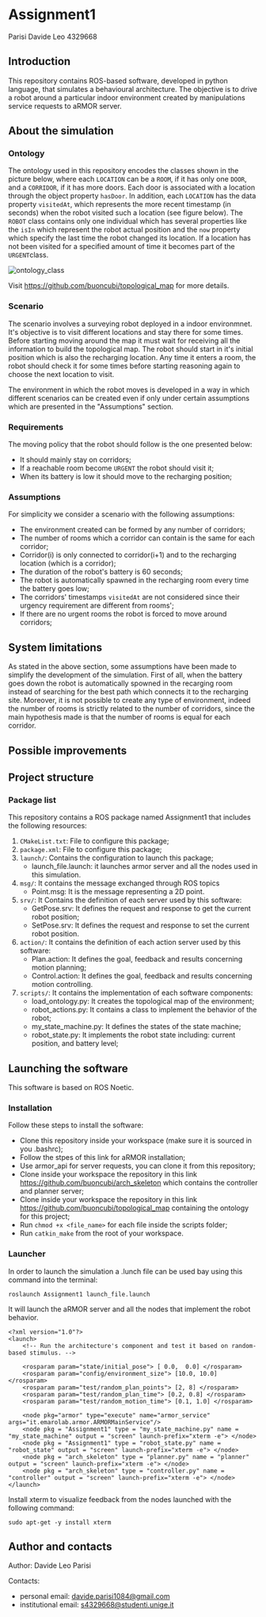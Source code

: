 # Assignment1

Parisi Davide Leo 4329668 

## Introduction ##


This repository contains ROS-based software, developed in python language, that simulates a behavioural architecture. The objective is to drive a robot around a particular indoor environment created by manipulations service requests to aRMOR server. 

## About the simulation ##

### Ontology ###

The ontology used in this repository encodes the classes shown in the picture below, where each `LOCATION` can be a `ROOM`, if it has only one `DOOR`, and a `CORRIDOR`, if it has more doors. Each door is associated with a location through the object property `hasDoor`. In addition, each `LOCATION` has the data property `visitedAt`, which represents the more recent timestamp (in seconds) when the robot visited such a location (see figure below). The `ROBOT` class contains only one individual which has several properties like the `isIn` which represent the robot actual position and the `now` property which specify the last time the robot changed its location. If a location has not been visited for a specified amount of time it becomes part of the `URGENT`class.

![ontology_class](https://user-images.githubusercontent.com/92155300/204053661-a6faaf81-a48f-4fd7-aa5a-08bf6d7c5ff7.png)

Visit https://github.com/buoncubi/topological_map for more details.

### Scenario ###


The scenario involves a surveying robot deployed in a indoor environmnet. It's objective is to visit different locations and stay there for some times. Before starting moving around the map it must wait for receiving all the information to build the topological map. The robot should start in it's initial position which is also the recharging location. Any time it  enters a room, the robot should check it for some times before starting reasoning again to choose the next location to visit.

The environment in which the robot moves is developed in a way in which different scenarios can be created even if only under certain assumptions which are presented in the "Assumptions" section.

### Requirements ###

The moving policy that the robot should follow is the one presented below:
* It should mainly stay on corridors;
* If a reachable room become `URGENT` the robot should visit it;
* When its battery is low it should move to the recharging position;

### Assumptions ###

For simplicity we consider a scenario with the following assumptions:
* The environment created can be formed by any number of corridors;
* The number of rooms which a corridor can contain is the same for each corridor;
* Corridor(i) is only connected to corridor(i+1) and to the recharging location (which is a corridor);
* The duration of the robot's battery is 60 seconds;
* The robot is automatically spawned in the recharging room every time the battery goes low;
* The corridors' timestamps `visitedAt` are not considered since their urgency requirement are different from rooms';
* If there are no urgent rooms the robot is forced to move around corridors;

## System limitations ##

As stated in the above section, some assumptions have been made to simplify the development of the simulation. First of all, when the battery goes down the robot is automatically spowned in the recarging room instead of searching for the best path which connects it to the recharging site. Moreover, it is not possible to create any type of environment, indeed the number of rooms is strictly related to the number of corridors, since the main hypothesis made is that the number of rooms is equal for each corridor.

## Possible improvements ##


## Project structure ##

### Package list ###

This repository contains a ROS package named Assignment1 that includes the following resources:
1. `CMakeList.txt`: File to configure this package;
2. `package.xml`: File to configure this package;
3. `launch/`: Contains the configuration to launch this package;
    * launch_file.launch: it launches armor server and all the nodes used in this simulation.
4. `msg/`: It contains the message exchanged through ROS topics
    * Point.msg: It is the message representing a 2D point.
5. `srv/`: It Contains the definition of each server used by this software:
    * GetPose.srv: It defines the request and response to get the current robot position;
    * SetPose.srv: It defines the request and response to set the current robot position.
6. `action/`: It contains the definition of each action server used by this software:
    * Plan.action: It defines the goal, feedback and results concerning motion planning;
    * Control.action: It defines the goal, feedback and results concerning motion controlling.
7. `scripts/`: It contains the implementation of each software components:
    * load_ontology.py: It creates the topological map of the environment;
    * robot_actions.py: It contains a class to implement the behavior of the robot;
    * my_state_machine.py: It defines the states of the state machine;
    * robot_state.py: It implements the robot state including: current position, and battery level;

## Launching the software ##

This software is based on ROS Noetic.

### Installation ###

Follow these steps to install the software:
* Clone this repository inside your workspace (make sure it is sourced in you .bashrc);
* Follow the stpes of this link for aRMOR installation;
* Use armor_api for server requests, you can clone it from this repository;
* Clone inside your workspace the repository in this link https://github.com/buoncubi/arch_skeleton which contains the controller and planner server; 
* Clone inside your workspace the repository in this link https://github.com/buoncubi/topological_map containing the ontology for this project;
* Run `chmod +x <file_name>` for each file inside the scripts folder;
* Run `catkin_make` from the root of your workspace.

### Launcher ###

In order to launch the simulation a .lunch file can be used bay using this command into the terminal:
```
roslaunch Assignment1 launch_file.launch
```
It will launch the aRMOR server and all the nodes that implement the robot behavior.
```
<?xml version="1.0"?>
<launch>
    <!-- Run the architecture's component and test it based on random-based stimulus. -->

    <rosparam param="state/initial_pose"> [ 0.0,  0.0] </rosparam>
    <rosparam param="config/environment_size"> [10.0, 10.0] </rosparam>
    <rosparam param="test/random_plan_points"> [2, 8] </rosparam>
    <rosparam param="test/random_plan_time"> [0.2, 0.8] </rosparam>
    <rosparam param="test/random_motion_time"> [0.1, 1.0] </rosparam>

    <node pkg="armor" type="execute" name="armor_service" args="it.emarolab.armor.ARMORMainService"/>
    <node pkg = "Assignment1" type = "my_state_machine.py" name = "my_state_machine" output = "screen" launch-prefix="xterm -e"> </node>
    <node pkg = "Assignment1" type = "robot_state.py" name = "robot_state" output = "screen" launch-prefix="xterm -e"> </node>
    <node pkg = "arch_skeleton" type = "planner.py" name = "planner" output = "screen" launch-prefix="xterm -e"> </node>
    <node pkg = "arch_skeleton" type = "controller.py" name = "controller" output = "screen" launch-prefix="xterm -e"> </node>
</launch>
```

Install xterm to visualize feedback from the nodes launched with the following command:

```
sudo apt-get -y install xterm
```


## Author and contacts ##
Author: Davide Leo Parisi

Contacts:
* personal email: davide.parisi1084@gmail.com
* institutional email: s4329668@studenti.unige.it

